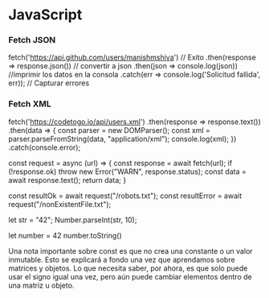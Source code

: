 # JavaScript

### Fetch JSON
fetch('https://api.github.com/users/manishmshiva')
    // Exito
    .then(response => response.json())  // convertir a json
    .then(json => console.log(json))    //imprimir los datos en la consola
    .catch(err => console.log('Solicitud fallida', err)); // Capturar errores
   
### Fetch XML
fetch('https://codetogo.io/api/users.xml')
  .then(response => response.text())
  .then(data => {
    const parser = new DOMParser();
    const xml = parser.parseFromString(data, "application/xml");
    console.log(xml);
  })
  .catch(console.error);
  
  
  const request = async (url) => {
  const response = await fetch(url);
  if (!response.ok)
    throw new Error("WARN", response.status);
  const data = await response.text();
  return data;
}

const resultOk = await request("/robots.txt");
const resultError = await request("/nonExistentFile.txt");


let str = "42";
Number.parseInt(str, 10); 

let number = 42
number.toString()

Una nota importante sobre const es que no crea una constante o un valor inmutable. Esto se explicará a fondo una vez que aprendamos sobre matrices y objetos. Lo que necesita saber, por ahora, es que solo puede usar el signo igual una vez, pero aún puede cambiar elementos dentro de una matriz u objeto.

